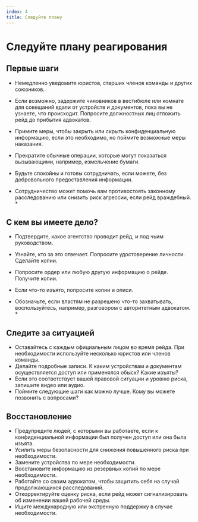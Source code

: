 ```yaml
---
index: 4
title: Следуйте плану
---
```

# Следуйте плану реагирования

## Первые шаги

* Немедленно уведомите юристов, старших членов команды и других союзников.
* Если возможно, задержите чиновников в вестибюле или комнате для совещаний вдали от устройств и документов, пока вы не узнаете, что происходит. Попросите должностных лиц отложить рейд до прибытия адвокатов.
* Примите меры, чтобы закрыть или скрыть конфиденциальную информацию, если это необходимо, но поймите возможные меры наказания.
* Прекратите обычные операции, которые могут показаться вызывающими, например, измельчение бумаги.
* Будьте спокойны и готовы сотрудничать, если можете, без добровольного предоставления информации.

* Сотрудничество может помочь вам противостоять законному расследованию или снизить риск агрессии, если рейд враждебный. *

## С кем вы имеете дело?

* Подтвердите, какое агентство проводит рейд, и под чьим руководством.
* Узнайте, кто за это отвечает. Попросите удостоверение личности. Сделайте копии.
* Попросите ордер или любую другую информацию о рейде. Получите копии.
* Если что-то изъято, попросите копии и описи.

* Обозначьте, если властям не разрешено что-то захватывать, воспользуйтесь, например, разговором с авторитетным адвокатом. *

## Следите за ситуацией

* Оставайтесь с каждым официальным лицом во время рейда. При необходимости используйте несколько юристов или членов команды.
* Делайте подробные записи. К каким устройствам и документам осуществляется доступ или применялся обыск? Какие изъяты?
* Если это соответствует вашей правовой ситуации и уровню риска, запишите видео или аудио.
* Поймите следующие шаги как можно лучше. Кому вы можете позвонить с вопросами?

## Восстановление

* Предупредите людей, с которыми вы работаете, если к конфиденциальной информации был получен доступ или она была изъята.
* Усилить меры безопасности для снижения повышенного риска при необходимости.
* Замените устройства по мере необходимости.
* Восстановите информацию из резервных копий по мере необходимости.
* Работайте со своим адвокатом, чтобы защитить себя на случай продолжающихся расследований.
* Откорректируйте оценку риска, если рейд может сигнализировать об изменении вашей рабочей среды.
* Ищите международную или экстренную поддержку в случае необходимости.
